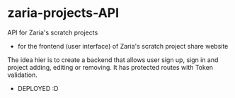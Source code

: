 # zaria-projects-API
API for Zaria's scratch projects 
- for the frontend (user interface) of Zaria's scratch project share website


The idea hier is to create a backend that allows user sign up, sign in  and project adding, editing or removing. 
It has protected routes with Token validation. 

- DEPLOYED :D

